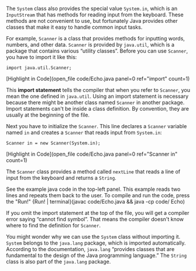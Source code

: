 The `System` class also provides the special value `System.in`, which is an `InputStream` that has methods for reading input from the keyboard. These methods are not convenient to use, but fortunately Java provides other classes that make it easy to handle common input tasks.


For example, `Scanner` is a class that provides methods for inputting words, numbers, and other data. `Scanner` is provided by `java.util`, which is a package that contains various “utility classes”. Before you can use `Scanner`, you have to import it like this:

```code
import java.util.Scanner;
```
[Highlight in Code](open_file code/Echo.java panel=0 ref="import" count=1)



This **import statement** tells the compiler that when you refer to `Scanner`, you mean the one defined in `java.util`. Using an import statement is necessary because there might be another class named `Scanner` in another package. Import statements can't be inside a class definition. By convention, they are usually at the beginning of the file.

Next you have to initialize the `Scanner`. This line declares a `Scanner` variable named `in` and creates a `Scanner` that reads input from `System.in`:

```code
Scanner in = new Scanner(System.in);
```
[Highlight in Code](open_file code/Echo.java panel=0 ref="Scanner in" count=1)


The `Scanner` class provides a method called `nextLine` that reads a line of input from the keyboard and returns a `String`.


See the example java code in the top-left panel. This example reads two lines and repeats them back to the user. To compile and run the code, press the "Run!"
{Run! | terminal}(javac code/Echo.java && java -cp code/ Echo)




If you omit the import statement at the top of the file, you will get a compiler error saying “cannot find symbol”. That means the compiler doesn't know where to find the definition for `Scanner`.


You might wonder why we can use the `System` class without importing it. `System` belongs to the `java.lang` package, which is imported automatically. According to the documentation, `java.lang` “provides classes that are fundamental to the design of the Java programming language.” The `String` class is also part of the `java.lang` package.